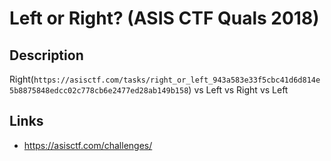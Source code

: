# Left or Right? (ASIS CTF Quals 2018)

## Description
>>>
Right(`https://asisctf.com/tasks/right_or_left_943a583e33f5cbc41d6d814e5b8875848edcc02c778cb6e2477ed28ab149b158`) vs Left vs Right vs Left
>>>

## Links
* https://asisctf.com/challenges/
